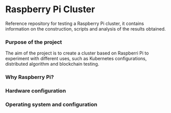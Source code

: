 # Raspberry Pi Cluster
Reference repository for testing a Raspberry Pi cluster, it contains information on the construction, scripts and analysis of the results obtained.

### Purpose of the project
The aim of the project is to create a cluster based on Raspberri Pi to experiment with different uses, such as Kubernetes configurations, distributed algorithm and blockchain testing.

### Why Raspberry Pi?

### Hardware configuration

### Operating system and configuration
